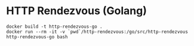 # HTTP Rendezvous (Golang)

```
docker build -t http-rendezvous-go .
docker run --rm -it -v `pwd`/http-rendezvous:/go/src/http-rendezvous http-rendezvous-go bash
```
